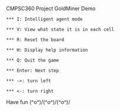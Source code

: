 CMPSC360 Project GoldMiner Demo

    *** I: Intelligent agent mode
    
    *** V: View what state it is in each cell
    
    *** R: Reset the board
    
    *** H: Display help information
    
    *** Q: Quit the game
    
    *** Enter: Next step
    
    *** ->: turn left
    
    *** <-: turn right
   
   Have fun \(^o^)/\(^o^)/\(^o^)/